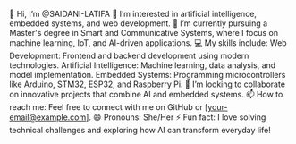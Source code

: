 👋 Hi, I’m @SAIDANI-LATIFA
👀 I’m interested in artificial intelligence, embedded systems, and web development.
🌱 I’m currently pursuing a Master's degree in Smart and Communicative Systems, where I focus on machine learning, IoT, and AI-driven applications.
💻 My skills include:
Web Development: Frontend and backend development using modern technologies.
Artificial Intelligence: Machine learning, data analysis, and model implementation.
Embedded Systems: Programming microcontrollers like Arduino, STM32, ESP32, and Raspberry Pi.
💞️ I’m looking to collaborate on innovative projects that combine AI and embedded systems.
📫 How to reach me: Feel free to connect with me on GitHub or [your-email@example.com].
😄 Pronouns: She/Her
⚡ Fun fact: I love solving technical challenges and exploring how AI can transform everyday life!
<!---
SAIDANI-LATIFA/SAIDANI-LATIFA is a ✨ special ✨ repository because its `README.md` (this file) appears on your GitHub profile.
You can click the Preview link to take a look at your changes.
--->
